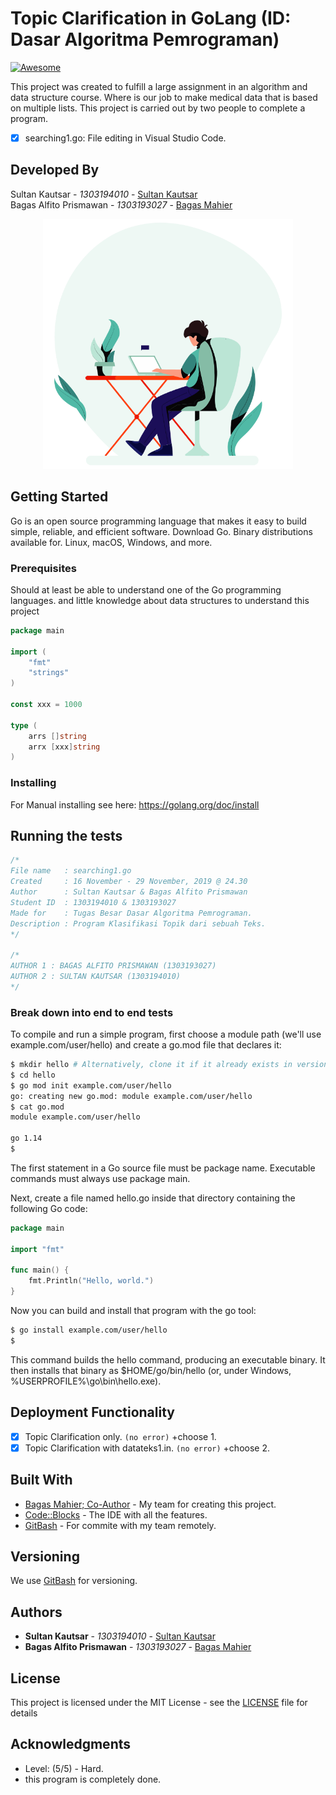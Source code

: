 # Topic Clarification in GoLang (ID: Dasar Algoritma Pemrograman)

[![Awesome](https://cdn.rawgit.com/sindresorhus/awesome/d7305f38d29fed78fa85652e3a63e154dd8e8829/media/badge.svg)](https://github.com/sindresorhus/awesome)

This project was created to fulfill a large assignment in an algorithm and data structure course. Where is our job to make medical data that is based on multiple lists. This project is carried out by two people to complete a program.

- [x] searching1.go: File editing in Visual Studio Code.

## Developed By

Sultan Kautsar - *1303194010* - [Sultan Kautsar](https://github.com/bydzen)<br>
Bagas Alfito Prismawan - *1303193027* - [Bagas Mahier](https://github.com/BagasMahier12a)

<p align="center">
  <img weight="400px" height="400px" src="https://github.com/bydzen/TubesMultiLinklist_ASD_DataBerobat/blob/master/Data%20Berobat/img/lottie1.gif">
</p>

## Getting Started

Go is an open source programming language that makes it easy to build simple, reliable, and efficient software. Download Go. Binary distributions available for. Linux, macOS, Windows, and more.

### Prerequisites

Should at least be able to understand one of the Go programming languages. and little knowledge about data structures to understand this project

```go
package main

import (
	"fmt"
	"strings"
)

const xxx = 1000

type (
	arrs []string
	arrx [xxx]string
)
```

### Installing

For Manual installing see here: https://golang.org/doc/install

## Running the tests

```go
/*
File name	: searching1.go
Created		: 16 November - 29 November, 2019 @ 24.30
Author		: Sultan Kautsar & Bagas Alfito Prismawan
Student ID	: 1303194010 & 1303193027
Made for	: Tugas Besar Dasar Algoritma Pemrograman.
Description	: Program Klasifikasi Topik dari sebuah Teks.
*/

/*
AUTHOR 1 : BAGAS ALFITO PRISMAWAN (1303193027)
AUTHOR 2 : SULTAN KAUTSAR (1303194010)
*/
```

### Break down into end to end tests

To compile and run a simple program, first choose a module path (we'll use example.com/user/hello) and create a go.mod file that declares it:

```bash
$ mkdir hello # Alternatively, clone it if it already exists in version control.
$ cd hello
$ go mod init example.com/user/hello
go: creating new go.mod: module example.com/user/hello
$ cat go.mod
module example.com/user/hello

go 1.14
$
```

The first statement in a Go source file must be package name. Executable commands must always use package main.

Next, create a file named hello.go inside that directory containing the following Go code:

```go
package main

import "fmt"

func main() {
	fmt.Println("Hello, world.")
}
```

Now you can build and install that program with the go tool:

```bash
$ go install example.com/user/hello
$
```

This command builds the hello command, producing an executable binary. It then installs that binary as $HOME/go/bin/hello (or, under Windows, %USERPROFILE%\go\bin\hello.exe).

## Deployment Functionality

- [x] Topic Clarification only. ```(no error)``` +choose 1.
- [x] Topic Clarification with datateks1.in. ```(no error)``` +choose 2.

## Built With

* [Bagas Mahier; Co-Author](https://github.com/BagasMahier12a/) - My team for creating this project.
* [Code::Blocks](http://www.codeblocks.org/home) - The IDE with all the features.
* [GitBash](https://gitforwindows.org/) - For commite with my team remotely.

## Versioning

We use [GitBash](https://gitforwindows.org/) for versioning.

## Authors

* **Sultan Kautsar** - *1303194010* - [Sultan Kautsar](https://github.com/bydzen)
* **Bagas Alfito Prismawan** - *1303193027* - [Bagas Mahier](https://github.com/BagasMahier12a)

## License

This project is licensed under the MIT License - see the [LICENSE](https://github.com/bydzen/TubesMultiLinklist_ASD_DataBerobat/blob/master/LICENSE) file for details

## Acknowledgments

* Level: (5/5) - Hard.
* this program is completely done.

